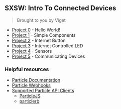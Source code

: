 ## SXSW: Intro To Connected Devices

> Brought to you by Viget


- [Project 0](https://github.com/vigetlabs/sxsw/tree/master/project-0) - Hello World!
- [Project 1](https://github.com/vigetlabs/sxsw/tree/master/project-1) - Simple Components
- [Project 2](https://github.com/vigetlabs/sxsw/tree/master/project-2) - Internet Button
- [Project 3](https://github.com/vigetlabs/sxsw/tree/master/project-3) - Internet Controlled LED
- [Project 4](https://github.com/vigetlabs/sxsw/tree/master/project-4) - Sensors
- [Project 5](https://github.com/vigetlabs/sxsw/tree/master/project-5) - Communicating Devices

### Helpful resources

- [Particle Documentation](https://docs.particle.io/reference/firmware/photon/)
- [Particle Webhooks](https://docs.particle.io/guide/tools-and-features/webhooks/)
- [Supported Particle API Clients](https://docs.particle.io/reference/community/)
  - [ParticleJS](https://docs.particle.io/reference/javascript/)
  - [particlerb](https://github.com/monkbroc/particlerb)
